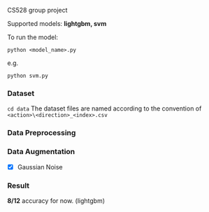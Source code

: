 CS528 group project

Supported models: **lightgbm, svm**

To run the model:

`python <model_name>.py`

e.g.

`python svm.py`
### Dataset
`cd data`
The dataset files are named according to the convention of `<action>\<direction>_<index>.csv`
### Data Preprocessing



### Data Augmentation

- [x] Gaussian Noise

### Result

**8/12** accuracy for now. (lightgbm)
